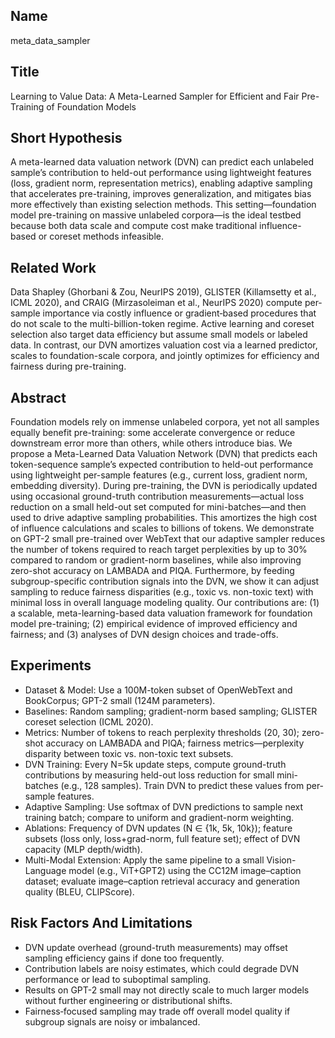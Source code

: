 ## Name

meta_data_sampler

## Title

Learning to Value Data: A Meta-Learned Sampler for Efficient and Fair Pre-Training of Foundation Models

## Short Hypothesis

A meta-learned data valuation network (DVN) can predict each unlabeled sample’s contribution to held-out performance using lightweight features (loss, gradient norm, representation metrics), enabling adaptive sampling that accelerates pre-training, improves generalization, and mitigates bias more effectively than existing selection methods. This setting—foundation model pre-training on massive unlabeled corpora—is the ideal testbed because both data scale and compute cost make traditional influence-based or coreset methods infeasible.

## Related Work

Data Shapley (Ghorbani & Zou, NeurIPS 2019), GLISTER (Killamsetty et al., ICML 2020), and CRAIG (Mirzasoleiman et al., NeurIPS 2020) compute per-sample importance via costly influence or gradient‐based procedures that do not scale to the multi-billion-token regime. Active learning and coreset selection also target data efficiency but assume small models or labeled data. In contrast, our DVN amortizes valuation cost via a learned predictor, scales to foundation-scale corpora, and jointly optimizes for efficiency and fairness during pre-training.

## Abstract

Foundation models rely on immense unlabeled corpora, yet not all samples equally benefit pre-training: some accelerate convergence or reduce downstream error more than others, while others introduce bias. We propose a Meta-Learned Data Valuation Network (DVN) that predicts each token-sequence sample’s expected contribution to held-out performance using lightweight per-sample features (e.g., current loss, gradient norm, embedding diversity). During pre-training, the DVN is periodically updated using occasional ground-truth contribution measurements—actual loss reduction on a small held-out set computed for mini-batches—and then used to drive adaptive sampling probabilities. This amortizes the high cost of influence calculations and scales to billions of tokens. We demonstrate on GPT-2 small pre-trained over WebText that our adaptive sampler reduces the number of tokens required to reach target perplexities by up to 30% compared to random or gradient-norm baselines, while also improving zero-shot accuracy on LAMBADA and PIQA. Furthermore, by feeding subgroup-specific contribution signals into the DVN, we show it can adjust sampling to reduce fairness disparities (e.g., toxic vs. non-toxic text) with minimal loss in overall language modeling quality. Our contributions are: (1) a scalable, meta-learning-based data valuation framework for foundation model pre-training; (2) empirical evidence of improved efficiency and fairness; and (3) analyses of DVN design choices and trade-offs.

## Experiments

- Dataset & Model: Use a 100M-token subset of OpenWebText and BookCorpus; GPT-2 small (124M parameters).
- Baselines: Random sampling; gradient-norm based sampling; GLISTER coreset selection (ICML 2020).
- Metrics: Number of tokens to reach perplexity thresholds (20, 30); zero-shot accuracy on LAMBADA and PIQA; fairness metrics—perplexity disparity between toxic vs. non-toxic text subsets.
- DVN Training: Every N=5k update steps, compute ground-truth contributions by measuring held-out loss reduction for small mini-batches (e.g., 128 samples). Train DVN to predict these values from per-sample features.
- Adaptive Sampling: Use softmax of DVN predictions to sample next training batch; compare to uniform and gradient-norm weighting.
- Ablations: Frequency of DVN updates (N ∈ {1k, 5k, 10k}); feature subsets (loss only, loss+grad-norm, full feature set); effect of DVN capacity (MLP depth/width).
- Multi-Modal Extension: Apply the same pipeline to a small Vision-Language model (e.g., ViT+GPT2) using the CC12M image–caption dataset; evaluate image–caption retrieval accuracy and generation quality (BLEU, CLIPScore).

## Risk Factors And Limitations

- DVN update overhead (ground-truth measurements) may offset sampling efficiency gains if done too frequently.
- Contribution labels are noisy estimates, which could degrade DVN performance or lead to suboptimal sampling.
- Results on GPT-2 small may not directly scale to much larger models without further engineering or distributional shifts.
- Fairness‐focused sampling may trade off overall model quality if subgroup signals are noisy or imbalanced.


